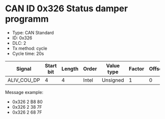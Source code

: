 # CAN ID 0x326 Status damper programm
- Type: CAN Standard
- ID: 0x326
- DLC: 2
- Tx method: cycle
- Cycle time: 20s

|Signal|Start bit|Length|Order|Value type|Factor|Offset|Unit|
|------|---------|------|-----|----------|------|------|----|
|ALIV_COU_DP|4|4|Intel|Unsigned|1|0||

Message example:
- 0x326 2 B8 80
- 0x326 2 38 7F
- 0x326 2 68 7F